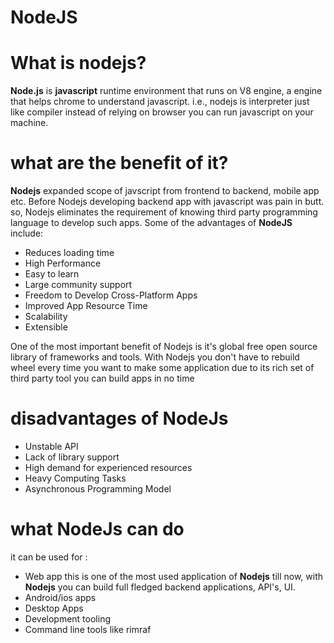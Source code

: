 # NodeJS
# What is nodejs?
__Node.js__ is __javascript__ runtime environment that runs on V8 engine, a engine that helps chrome to understand javascript. i.e., nodejs is interpreter just like compiler instead of relying on browser you can run javascript on your machine.

# what are the benefit of it?
__Nodejs__ expanded scope of javscript from frontend to backend, mobile app etc. Before Nodejs developing backend app with javascript was pain in butt. so, Nodejs eliminates the requirement of knowing third party programming language to develop such apps. Some of the advantages of __NodeJS__ include:
* Reduces loading time
* High Performance
* Easy to learn
* Large community support
* Freedom to Develop Cross-Platform Apps
* Improved App Resource Time
* Scalability
* Extensible

One of the most important benefit of Nodejs is it's global free open source library of frameworks and tools. With Nodejs you don't have to rebuild wheel every time you want to make some application due to its rich set of third party tool you can build apps in no time

# disadvantages of NodeJs
* Unstable API
* Lack of library support
* High demand for experienced resources
* Heavy Computing Tasks
* Asynchronous Programming Model

# what NodeJs can do
it can be used for :
* Web app
this is one of the most used application of __Nodejs__ till now, with __Nodejs__ you can build full fledged backend applications, API's, UI.
* Android/ios apps
* Desktop Apps
* Development tooling
* Command line tools like rimraf